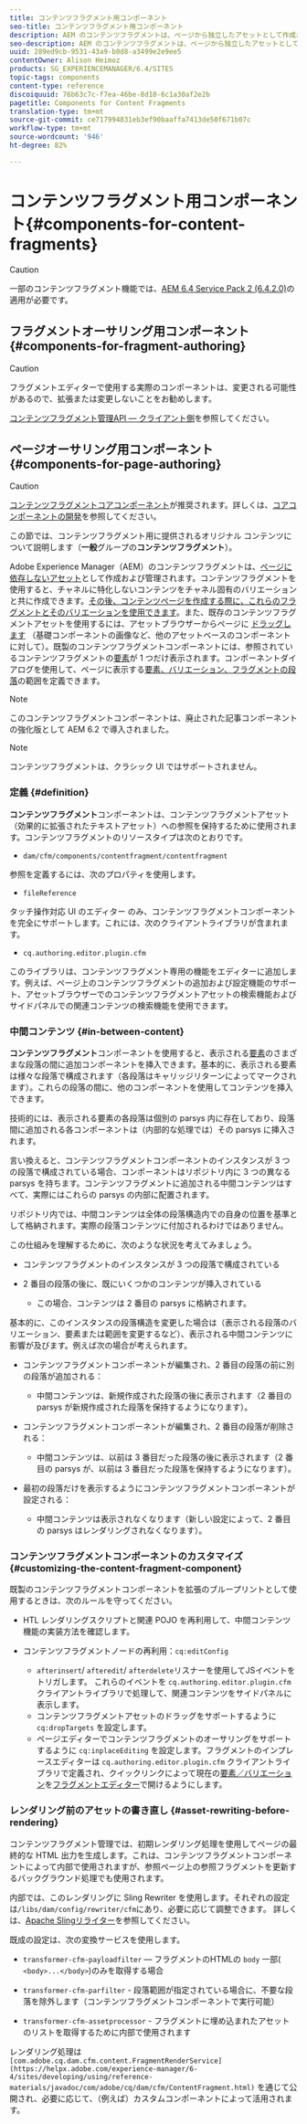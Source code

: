 ```yaml
---
title: コンテンツフラグメント用コンポーネント
seo-title: コンテンツフラグメント用コンポーネント
description: AEM のコンテンツフラグメントは、ページから独立したアセットとして作成および管理されます
seo-description: AEM のコンテンツフラグメントは、ページから独立したアセットとして作成および管理されます
uuid: 289ed9cb-9531-43a9-b0d8-a3499e2e9ee5
contentOwner: Alison Heimoz
products: SG_EXPERIENCEMANAGER/6.4/SITES
topic-tags: components
content-type: reference
discoiquuid: 76b63c7c-f7ea-46be-8d10-6c1a30af2e2b
pagetitle: Components for Content Fragments
translation-type: tm+mt
source-git-commit: ce717994831eb3ef90baaffa7413de50f671b07c
workflow-type: tm+mt
source-wordcount: '946'
ht-degree: 82%

---
```



# コンテンツフラグメント用コンポーネント{#components-for-content-fragments}

>[!CAUTION]
>
>一部のコンテンツフラグメント機能では、[AEM 6.4 Service Pack 2 (6.4.2.0)](/help/release-notes/sp-release-notes.md)の適用が必要です。

## フラグメントオーサリング用コンポーネント {#components-for-fragment-authoring}

>[!CAUTION]
>
>フラグメントエディターで使用する実際のコンポーネントは、変更される可能性があるので、拡張または変更しないことをお勧めします。

[コンテンツフラグメント管理API — クライアント側](/help/sites-developing/customizing-content-fragments.md#the-content-fragment-management-api-client-side)を参照してください。

## ページオーサリング用コンポーネント {#components-for-page-authoring}

>[!CAUTION]
>
>[コンテンツフラグメントコアコンポーネント](https://helpx.adobe.com/experience-manager/core-components/using/content-fragment-component.html)が推奨されます。詳しくは、[コアコンポーネントの開発](https://helpx.adobe.com/experience-manager/core-components/using/developing.html)を参照してください。
>
>この節では、コンテンツフラグメント用に提供されるオリジナル コンテンツについて説明します（**一般**&#x200B;グループの&#x200B;**コンテンツフラグメント**）。

Adobe Experience Manager（AEM）のコンテンツフラグメントは、[ページに依存しないアセット](/help/assets/content-fragments.md)として作成および管理されます。コンテンツフラグメントを使用すると、チャネルに特化しないコンテンツをチャネル固有のバリエーションと共に作成できます。[その後、コンテンツページを作成する際に、これらのフラグメントとそのバリエーションを使用できます](/help/sites-authoring/content-fragments.md)。また、既存のコンテンツフラグメントアセットを使用するには、アセットブラウザーからページに [ドラッグします](/help/sites-authoring/content-fragments.md#adding-a-content-fragment-to-your-page) （基礎コンポーネントの画像など、他のアセットベースのコンポーネントに対して）。既製のコンテンツフラグメントコンポーネントには、参照されているコンテンツフラグメントの[要素](/help/assets/content-fragments.md#constituent-parts-of-a-content-fragment)が 1 つだけ表示されます。コンポーネントダイアログを使用して、ページに表示する[要素、バリエーション、フラグメントの段落](/help/assets/content-fragments.md#constituent-parts-of-a-content-fragment)の範囲を定義できます。

>[!NOTE]
>
>このコンテンツフラグメントコンポーネントは、廃止された記事コンポーネントの強化版として AEM 6.2 で導入されました。

>[!NOTE]
>
>コンテンツフラグメントは、クラシック UI ではサポートされません。

### 定義 {#definition}

**コンテンツフラグメント**&#x200B;コンポーネントは、コンテンツフラグメントアセット（効果的に拡張されたテキストアセット）への参照を保持するために使用されます。コンテンツフラグメントのリソースタイプは次のとおりです。

* `dam/cfm/components/contentfragment/contentfragment`

参照を定義するには、次のプロパティを使用します。

* `fileReference`

タッチ操作対応 UI のエディター のみ、コンテンツフラグメントコンポーネントを完全にサポートします。これには、次のクライアントライブラリが含まれます。

* `cq.authoring.editor.plugin.cfm`

このライブラリは、コンテンツフラグメント専用の機能をエディターに追加します。例えば、ページ上のコンテンツフラグメントの追加および設定機能のサポート、アセットブラウザーでのコンテンツフラグメントアセットの検索機能およびサイドパネルでの関連コンテンツの検索機能を使用できます。

### 中間コンテンツ  {#in-between-content}

**コンテンツフラグメント**&#x200B;コンポーネントを使用すると、表示される[要素](/help/assets/content-fragments.md#constituent-parts-of-a-content-fragment)のさまざまな段落の間に追加コンポーネントを挿入できます。基本的に、表示される要素は様々な段落で構成されます（各段落はキャリッジリターンによってマークされます）。これらの段落の間に、他のコンポーネントを使用してコンテンツを挿入できます。

技術的には、表示される要素の各段落は個別の parsys 内に存在しており、段落間に追加される各コンポーネントは（内部的な処理では）その parsys に挿入されます。

言い換えると、コンテンツフラグメントコンポーネントのインスタンスが 3 つの段落で構成されている場合、コンポーネントはリポジトリ内に 3 つの異なる parsys を持ちます。コンテンツフラグメントに追加される中間コンテンツはすべて、実際にはこれらの parsys の内部に配置されます。

リポジトリ内では、中間コンテンツは全体の段落構造内での自身の位置を基準として格納されます。実際の段落コンテンツに付加されるわけではありません。

この仕組みを理解するために、次のような状況を考えてみましょう。

* コンテンツフラグメントのインスタンスが 3 つの段落で構成されている
* 2 番目の段落の後に、既にいくつかのコンテンツが挿入されている

   * この場合、コンテンツは 2 番目の parsys に格納されます。

基本的に、このインスタンスの段落構造を変更した場合は（表示される段落のバリエーション、要素または範囲を変更するなど）、表示される中間コンテンツに影響が及びます。例えば次の場合が考えられます。

* コンテンツフラグメントコンポーネントが編集され、2 番目の段落の前に別の段落が追加される：

   * 中間コンテンツは、新規作成された段落の後に表示されます（2 番目の parsys が新規作成された段落を保持するようになります）。

* コンテンツフラグメントコンポーネントが編集され、2 番目の段落が削除される：

   * 中間コンテンツは、以前は 3 番目だった段落の後に表示されます（2 番目の parsys が、以前は 3 番目だった段落を保持するようになります）。

* 最初の段落だけを表示するようにコンテンツフラグメントコンポーネントが設定される：

   * 中間コンテンツは表示されなくなります（新しい設定によって、2 番目の parsys はレンダリングされなくなります）。

### コンテンツフラグメントコンポーネントのカスタマイズ  {#customizing-the-content-fragment-component}

既製のコンテンツフラグメントコンポーネントを拡張のブループリントとして使用するときは、次のルールを守ってください。

* HTL レンダリングスクリプトと関連 POJO を再利用して、中間コンテンツ機能の実装方法を確認します。
* コンテンツフラグメントノードの再利用：`cq:editConfig`

   * `afterinsert`/ `afteredit`/ `afterdelete`リスナーを使用してJSイベントをトリガします。 これらのイベントを `cq.authoring.editor.plugin.cfm` クライアントライブラリで処理して、関連コンテンツをサイドパネルに表示します。
   * コンテンツフラグメントアセットのドラッグをサポートするように `cq:dropTargets` を設定します。
   * ページエディターでコンテンツフラグメントのオーサリングをサポートするように `cq:inplaceEditing` を設定します。フラグメントのインプレースエディターは `cq.authoring.editor.plugin.cfm` クライアントライブラリで定義され、クイックリンクによって現在の[要素／バリエーション](/help/assets/content-fragments.md#constituent-parts-of-a-content-fragment)を[フラグメントエディター](/help/assets/content-fragments-variations.md)で開けるようにします。

### レンダリング前のアセットの書き直し {#asset-rewriting-before-rendering}

コンテンツフラグメント管理では、初期レンダリング処理を使用してページの最終的な HTML 出力を生成します。これは、コンテンツフラグメントコンポーネントによって内部で使用されますが、参照ページ上の参照フラグメントを更新するバックグラウンド処理でも使用されます。

内部では、このレンダリングに Sling Rewriter を使用します。それぞれの設定は`/libs/dam/config/rewriter/cfm`にあり、必要に応じて調整できます。 詳しくは、[Apache Slingリライター](https://sling.apache.org/documentation/bundles/output-rewriting-pipelines-org-apache-sling-rewriter.html)を参照してください。

既成の設定は、次の変換サービスを使用します。

* `transformer-cfm-payloadfilter`  — フラグメントのHTMLの `body` 一部(  `<body>...</body>`)のみを取得する場合

* `transformer-cfm-parfilter` - 段落範囲が指定されている場合に、不要な段落を除外します（コンテンツフラグメントコンポーネントで実行可能）
* `transformer-cfm-assetprocessor` - フラグメントに埋め込まれたアセットのリストを取得するために内部で使用されます

レンダリング処理は ` [com.adobe.cq.dam.cfm.content.FragmentRenderService](https://helpx.adobe.com/experience-manager/6-4/sites/developing/using/reference-materials/javadoc/com/adobe/cq/dam/cfm/ContentFragment.html)` を通じて公開され、必要に応じて、（例えば）カスタムコンポーネントによって活用されます。